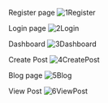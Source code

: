 Register page
![1Register](https://user-images.githubusercontent.com/61038034/126982098-8df1f7f9-0032-45f9-baf5-8d02a1377fcf.PNG)


Login page
![2Login](https://user-images.githubusercontent.com/61038034/126982125-535bebb1-3ed3-4c87-8ae5-63b0d45d1301.PNG)


Dashboard
![3Dashboard](https://user-images.githubusercontent.com/61038034/126982148-c4bd89ec-e702-42e6-8c54-7c30339ce060.PNG)


Create Post
![4CreatePost](https://user-images.githubusercontent.com/61038034/126982168-a833cdff-2371-4a0e-825a-120b03af1b09.PNG)


Blog page
![5Blog](https://user-images.githubusercontent.com/61038034/126982193-3da113c6-dffe-423c-9733-2fff9bbe04b3.PNG)


View Post
![6ViewPost](https://user-images.githubusercontent.com/61038034/126982216-5662266b-f28d-4e99-9ee2-58c4be04924f.PNG)

